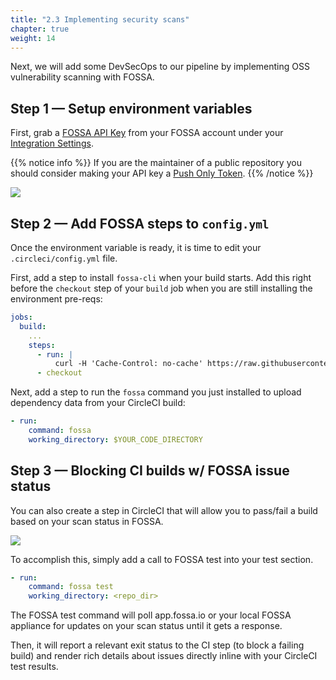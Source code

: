 ```yaml
---
title: "2.3 Implementing security scans"
chapter: true
weight: 14
---
```


Next, we will add some DevSecOps to our pipeline by implementing OSS vulnerability scanning with FOSSA.

## Step 1 &mdash; Setup environment variables

First, grab a [FOSSA API Key](https://docs.fossa.com/docs/api-reference) from your FOSSA account under your [Integration Settings](https://app.fossa.io/account/settings/integrations/api_tokens).

{{% notice info %}}
If you are the maintainer of a public repository you should consider making your API key a [Push Only Token](https://docs.fossa.com/docs/api-reference#section-push-only-api-token).
{{% /notice %}}

![](https://files.readme.io/7b30baf-Screen_Shot_2018-03-30_at_11.50.46_AM.png)

## Step 2 &mdash; Add FOSSA steps to `config.yml`

Once the environment variable is ready, it is time to edit your `.circleci/config.yml` file.

First, add a step to install `fossa-cli` when your build starts. Add this right before the `checkout` step of your `build` job when you are still installing the environment pre-reqs:

```YAML
jobs:
  build:
    ...
    steps: 
      - run: |
          curl -H 'Cache-Control: no-cache' https://raw.githubusercontent.com/fossas/fossa-cli/master/install.sh | bash
      - checkout
```
Next, add a step to run the `fossa` command you just installed to upload dependency data from your CircleCI build:

```YAML
- run:
    command: fossa
    working_directory: $YOUR_CODE_DIRECTORY
```

## Step 3 &mdash; Blocking CI builds w/ FOSSA issue status

You can also create a step in CircleCI that will allow you to pass/fail a build based on your scan status in FOSSA.

![](https://files.readme.io/07e7362-Screen_Shot_2018-03-30_at_12.02.25_PM.png)

To accomplish this, simply add a call to FOSSA test into your test section.

```YAML
- run:
    command: fossa test
    working_directory: <repo_dir>
```
The FOSSA test command will poll app.fossa.io or your local FOSSA appliance for updates on your scan status until it gets a response.

Then, it will report a relevant exit status to the CI step (to block a failing build) and render rich details about issues directly inline with your CircleCI test results.